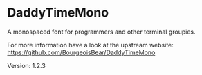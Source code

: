 # DaddyTimeMono

A monospaced font for programmers and other terminal groupies.

For more information have a look at the upstream website: https://github.com/BourgeoisBear/DaddyTimeMono

Version: 1.2.3
